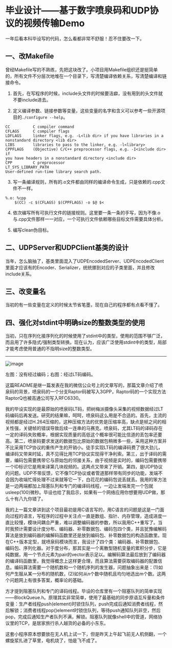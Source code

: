 # 毕业设计——基于数字喷泉码和UDP协议的视频传输Demo

一年后看本科毕设写的代码，怎么看都非常不舒服！忍不住要改一下。

## 一、改Makefile

曾经Makefile写的不熟练，先把这块改了。小项目用Makefile组织还是挺简单的，所有文件不分层次地堆在一个目录下，写清楚编译依赖关系，写清楚编译和链接命令。

1. 首先，在写程序的时候，include头文件的时候要洁癖，没有用到的头文件就不要include进去。

2. 定义编译参数、链接参数等变量，这些变量的名字和含义可以参考一些开源项目的`./configure --help`。
```
CC          C compiler command
CFLAGS      C compiler flags
LDFLAGS     linker flags, e.g. -L<lib dir> if you have libraries in a
nonstandard directory <lib dir>
LIBS        libraries to pass to the linker, e.g. -l<library>
CPPFLAGS    (Objective) C/C++ preprocessor flags, e.g. -I<include dir> if
you have headers in a nonstandard directory <include dir>
CPP         C preprocessor
LT_SYS_LIBRARY_PATH
User-defined run-time library search path.
```

3. 写一条编译规则，所有的.o文件都由同样的编译命令生成，只是依赖的.cpp文件不一样。
```
%.o: %cpp
	$(CC) -c $(CFLAGS) $(CPPFLAGS) -o $@ $<
```

4. 依次编写所有可执行文件的链接规则。这里要一条一条的手写，因为不像.o与.cpp文件那样一一对应，一个可执行文件依赖哪些目标文件需要具体分析。

5. 编写clean伪目标。

## 二、UDPServer和UDPClient基类的设计

当年，怎么脑抽了，基类里面混入了UDPEncodedServer、UDPEncodedClient里面才应该有的Encoder、Serializer，统统挪到对应的子类里面，并且修改include关系。

## 三、改变量名

当初的有一些变量在定义的时候太节省笔墨，现在自己的程序都有点看不懂了。

## 四、强化对stdint中明确size的整数类型的使用

当初，只在序列化接序列化的时候使用了stdint中的类型，使用的范围不够广泛，而且用了许多隐式/强制类型转换。现在认为，应该广泛使用stdint中的类型，局部才能考虑使用普通的不指明size的整数类型。

---------------------------------------------------------------------------------------

![image](https://github.com/28hua/graduation-project/raw/master/compare.png)

左图：没有经过编码；右图：经过LT码编码。

这篇README是继一篇发表在我的微信公众号上的文章写的，那篇文章介绍了喷泉码的背景，喷泉码的一个分支Raptor码被写入3GPP，Raptor码的一个实现方法RaptorQ也被高通公司写入RFC6330。

我的毕设实现的是最原始的喷泉码LT码，把树梅派摄像头采集的视频数据经过LT码编码后再发送。研究的结果嘛，呵呵，喷泉码这么用是不合适的。首先，主流的视频都是经过H.264压缩的，这种压缩方法的优势是压缩率高，缺点是帧之间的相关性强，关键帧的错误导致后续一连串的马赛克。喷泉码，尤其LT码的译码存在一定的译码失败概率，根据实现质量的高低这个概率很可能比信道的丢包率还要高。第二，喷泉码要求发送的数据包比原始的数据包稍微多一些，采用这种方案并不比采用TCP协议的重传产生的开销小。徒手实现LT码的编译码费了很大劲儿，编译码又带来时延，真不见得比用TCP协议实现得干净利索。第三，出于译码的需要，编码包需要携带它与原始包的邻接关系，由于视频是实时的，编码包需要携带一个ID标识它是用来译第几块视频的。这两点又带来了开销。第四，是UDP协议的问题。UDP不带反馈，它不像TCP协议或者管道那样带有同步的功能，发端不会因为收端忙得处理不过来就等它一下，白花花的编码包说丢就丢。我用的笨方法是一边两端都加上阻塞队列和专门的编译码线程，一边让发端发完一个包就usleep(100)微秒。毕设也给了我启示，如果有一个网络应用你想要用UDP做，那么十有八九你错了。

我的上一篇文章讲到这个项目最初是用C语言写的，用C语言的问题是这是一门面向过程的语言，写程序的过程中关注点一直是数组、指针、内存管理，造成进度一直比较慢，模块间耦合严重，难以调整编码器的参数，所以我用C++重写了。当时我预计需要设计度分布、编码器、补零数据包、编码包四个类，并且犹豫编解码算法是放到编码器的编解码函数里还是放到编码包、补零数据包的构造函数里。现在C++版本定型，就喷泉码模块而言，我设计了四个类：编码器、补零数据包、编码包、序列化器。对于度分布，那其实是一个离散型随机变量的累积分步，它是纯数据，用一个节点元素为pair的vector表示足以。编解码算法最后放到了编码器的编译码函数里，我觉得概念上这样更合理，而且算法需要获取编码器的配置信息。编码算法需要一个随机数和一个随机序列的发生器，问题抽象出来是：(1)如何产生服从某一分布的随机数，(2)如何从n个数中随机且均匀地选出m个数。这两个问题网上有很多答案，概率论的基础。

方才提到阻塞队列和专门的译码线程。毕设的仓库里有一个阻塞队列的简单实现——BlockQueue.h。原理其实非常简单，使用了最基础的同步原语互斥量和条件变量：生产者线程push(element)时锁住队列，push完成后通知消费者线程，然后解锁；消费者线程pop()element时锁住队列，等待push通知队列非空，然后pop，完成后通知生产者队列不满，解锁。阻塞队列就像shell中的管道，网络协议里的TCP，是居家旅行杀人越货的必备的小东东。

这套小程序原本想要放在无人机上试一下，但是昨天上午起飞前无人机侧翻，一个螺旋浆扎进了草里，电机烧了，怕是飞不成了。
